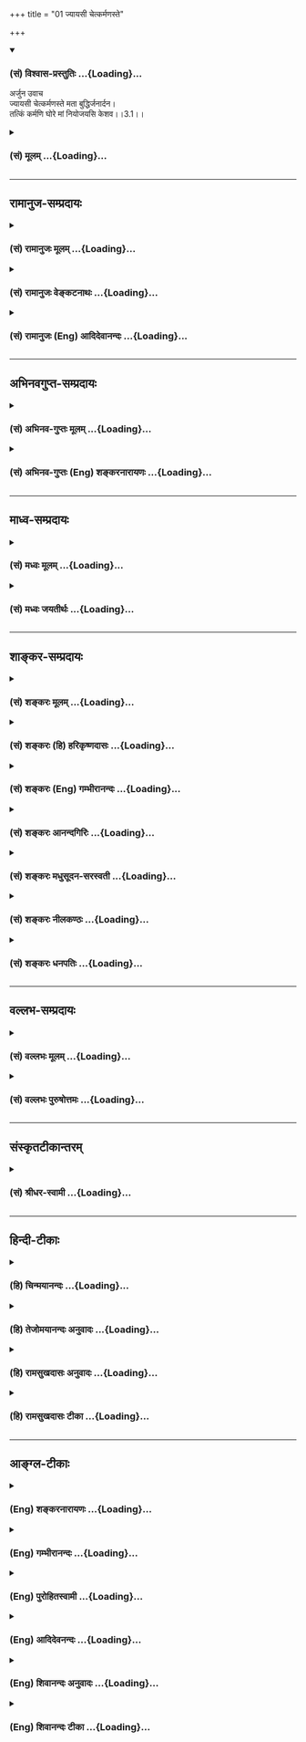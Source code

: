 +++
title = "01 ज्यायसी चेत्कर्मणस्ते"

+++
<div class="js_include" newlevelforh1="3" title="(सं) विश्वास-प्रस्तुतिः" unfilled url="/purANam_vaiShNavam/mahAbhAratam/06-bhIShma-parva/03-bhagavad-gItA-parva/saMskRtam/vishvAsa-prastutiH/03_karma-yogaH/01_jyAyasI_chetkarma.md">
<details open><summary><h3>(सं) विश्वास-प्रस्तुतिः ...{Loading}...</h3></summary>

अर्जुन उवाच  
ज्यायसी चेत्कर्मणस्ते मता बुद्धिर्जनार्दन।  
तत्किं कर्मणि घोरे मां नियोजयसि केशव।।3.1।।
</details>
</div>
<div class="js_include collapsed" newlevelforh1="3" title="(सं) मूलम्" unfilled url="/purANam_vaiShNavam/mahAbhAratam/06-bhIShma-parva/03-bhagavad-gItA-parva/saMskRtam/mUlam/03_karma-yogaH/01_jyAyasI_chetkarma.md">
<details><summary><h3>(सं) मूलम् ...{Loading}...</h3></summary>

अर्जुन उवाच  
ज्यायसी चेत्कर्मणस्ते मता बुद्धिर्जनार्दन।  
तत्किं कर्मणि घोरे मां नियोजयसि केशव।।3.1।।
</details>
</div>


_________________
## रामानुज-सम्प्रदायः
<div class="js_include collapsed" newlevelforh1="3" title="(सं) रामानुजः मूलम्" unfilled url="/purANam_vaiShNavam/mahAbhAratam/06-bhIShma-parva/03-bhagavad-gItA-parva/saMskRtam/rAmAnujaH/mUlam/03_karma-yogaH/01_jyAyasI_chetkarma.md">
<details><summary><h3>(सं) रामानुजः मूलम् ...{Loading}...</h3></summary>

।।3.1।। अर्जुन उवाच यदि **कर्मणः बुद्धिः** एव **ज्यायसी** इति **ते मता**
किमर्थं तर्हि **घोरे कर्मणि मां नियोजयसि** एतदुक्तं भवतिज्ञाननिष्ठा एव
आत्मावलोकनसाधनम् कर्मनिष्ठा तु तस्याः निष्पादिका आत्मावलोकनसाधनभूता च
ज्ञाननिष्ठा सकलेन्द्रियमनसां शब्दादिविषयव्यापारोपरतिनिष्पाद्या
इत्यभिहिता। इन्द्रियव्यापारोपरतिनिष्पाद्यम् आत्मावलोकनं चेद्
सिषाधयिषितम् सकलकर्मनिवृत्तिपूर्वकज्ञाननिष्ठायाम् एव अहं नियोजयितव्यः
किमर्थं घोरे कर्मणि सर्वेन्द्रियव्यापाररूपे आत्मावलोकनविरोधिनि कर्मणि
मां नियोजयसि इति।

</details>
</div>
<div class="js_include collapsed" newlevelforh1="3" title="(सं) रामानुजः वेङ्कटनाथः" unfilled url="/purANam_vaiShNavam/mahAbhAratam/06-bhIShma-parva/03-bhagavad-gItA-parva/saMskRtam/rAmAnujaH/venkaTanAthaH/03_karma-yogaH/01_jyAyasI_chetkarma.md">
<details><summary><h3>(सं) रामानुजः वेङ्कटनाथः ...{Loading}...</h3></summary>

  
  
।।3.1।। अथ सङ्गतिं विवक्षुः साक्षान्मोक्षोपायं वक्ष्यमाण च तत्स्वरूपं
तत्प्राप्यं च दर्शयन् द्वितीयाध्यायोक्ताथस्य साक्षान्मोक्षोपायत्वाभावेन
अपवर्गप्रधाने शास्त्रे सङ्गत्यभावशङ्कां परिहर्तुमितिकर्तव्यतात्वं
प्रथयति तदेवमिति। तत्शङ्कराद्युक्तप्रकारनिराकरणेन यथावत्
द्वितीयाध्यायनिर्वाहादित्यर्थः। एवमिति स्वोक्तौचित्यं निर्दिशति।
ब्रह्मविदाप्नोति परं तै.उ.2।1।1 परं ज्योतिरुपसम्पद्य छा.उ.8।3।4 परात्परं
पुरुषमुपैति मुं.उ.3।2।8 रस्ँह्येवायं लब्ध्वाऽऽनन्दी भवति तै.उ.2।7 परमं
साम्यमुपैति मुं.उ.आत्मदर्शनस्य परविद्याङ्गतायां प्रमाणं प्रपञ्चयति
प्रजापतीति। फलवत्सन्निधावफलं तदङ्गम्। तत्र सन्निधिस्तावदुच्यते दहरेति।
प्रत्यगात्मविषयत्वव्यक्त्यर्थं तत्प्रकरणोदितप्रत्यगात्मपरिशोधनप्रकारमाह
जागरितेति। प्रजापतिर्हि क्रमाज्जागरिताद्यवस्थात्रयविशिष्टं
प्रत्यगात्मानमुपदिदेश इन्द्रस्तु नाहमत्र भोग्यं पश्यामि छां.उ.8।9।10।2
इति तत्रतत्र विमुखः पुनः पुनः पप्रच्छ ततश्च शुश्रूषोर्योग्यतां विज्ञाय
प्रजापतिः अशरीरं वाव सन्तम् छां.उ.8।12।1 इति परिशुद्धं स्वरूपमुक्तवान्।
अत्राङ्गत्वसिद्ध्यर्थं दहरविद्यातः पृथक्फलाभावं तदेकफलत्वं चाह
एवमेवेति।  
  
एतदुक्तं भवति प्रजापतिवाक्यं हि दहरविद्याप्रकरणगतम् न च
प्रजापतिवाक्योदितप्रत्यगात्मदर्शनस्य निश्श्रेयसातिरिक्तं फलमुक्तम् न च
केवलप्रत्यगात्मदर्शनं निश्श्रेयससाधनं नान्यः पन्थाः श्वे.उ.3।86।15
इत्यादिविरोधात् तत्क्रतुन्यायाच्च न चात्र जीवप्राप्तिरेव फलमुच्यतेपरं
ज्योतिः इति विशेषणात् नारायणः परं ज्योतिः म.ना.उ.11।4 इत्यादिना च
परज्योतिश्शब्दस्य परमात्मविषयत्वप्रसिद्धेः दहरविद्यायां पूर्वत्रापि
तस्यैव परज्योतिश्शब्देनोक्तेः उपसम्पत्तुत्मसम्पत्तव्याद्भेदस्य च
स्वरससिद्धेः प्राप्तुरात्मनः
परब्रह्मसाम्यापन्नपुरुषलभ्यनिरतिशयस्वच्छन्दभोगनिर्दुःखताद्यभिधानाच्च।
अतः प्रधानफलस्यैवात्र तदङ्गेऽपिनिर्देशात्परविद्याङ्गं प्रत्यगात्मदर्शनम्
इति। अथन जायते म्रियते 2।20 इत्यादिभिः कतिपयपदावापोद्वापभेदितैः श्लोकैः
प्रत्यभिज्ञातार्थतया भगवद्गीताप्रबन्धसमानाकारां भक्तिशब्दकण्ठोक्तिमतीं
कठवल्लीमुपनिषदमुक्तस्यार्थस्य निर्विशङ्कं विशदीकरणायोदाहरति
अन्यत्रापीति। साङ्गसफलप्रधानविधिवाक्ये प्रधानांशमङ्गांशं च विभजते देवं
मत्वेति। अध्यात्मयोगाधिगमेन इत्यत्र साक्षात्परविषययोगपरत्वेमत्वा इत्यस्य
साध्यत्वायोगात् शास्त्रजन्यज्ञाने योगशब्दस्यावाचकत्वात्मत्वा इत्यत्र
शास्त्रेणेत्यध्याहृत्य तद्व्युत्क्रमान्वयानौचित्याज्जीवस्यापि
परवत्तत्रैव विवरिष्यमाणत्वाच्च जीवालम्बनयोगपरत्वं युक्तम्। अङ्गतया
विहितस्य ज्ञानस्य
ज्ञेयैकनिरूपणीयस्वरूपस्यापेक्षिकज्ञेयस्वरूपशोधनोपदेशमाह न जायत इति। एवं
प्रथमषट्कोपबृंहणीयांश उक्तः। यथा सङ्गृहीतंज्ञानकर्मात्मिके निष्ठे
योगलक्षे सुसंस्कृते। आत्मानुभूतिसिद्ध्यर्थे पूर्वषट्केन चोदिते गी.सं.2
इति। अथ द्वितीयतृतीयषट्कोपबृंहणीयांशमुदाहरति अणोरणीयानित्यादिना। इदमपि
सङ्गृहीतम् मध्यमे भगवत्तत्त्वयाथात्म्यावाप्तिसिद्धये।
ज्ञानकर्माभिनिर्वर्त्यो भक्तियोगः
प्रकीर्तितः।। प्रधानपुरुषव्यक्तसर्वेश्वरविवेचनम्। कर्मधीर्भक्तिरित्यादिः
पूर्वशेषोऽन्तिमोदितः गी.सं.34 इति। अणोरणीयान्
इत्यादेरर्थमाहपरस्वरूपमिति। महान्तं विभुं इत्याद्युक्तमाह
तदुपासनमिति। नायमात्मा इत्यस्याभिप्रेतमाह उपासनस्य चेति।
केवलमनननिदिध्यासनश्रवणनिषेधमुखेन भक्त्याख्यवरणीयताहेतुगुणविशेषविधिपरमिदं
वाक्यमिति शारीरकभाष्यादिषु विशदं व्याख्यातम्। मत्वा धीरो हर्षशोकौ जहाति
मत्वा धीरो न शोचति इत्युक्तस्यैव परविद्याफलस्योपसंहारेऽपि विशदोपदेशं
प्रत्यगात्मज्ञानस्यैतदेकफलत्वप्रदर्शनायाह विज्ञानेति।
एवमुपक्रमोपसंहारादिभिः परविद्यामयेऽस्मिन् प्रकरणे अध्यात्मयोगाधिगमेन
देवं मत्वा इति परमात्मज्ञानकारणतया निर्दिष्टं पृथक्फलरहितं च
प्रत्यगात्मज्ञानं परविद्याङ्गतया सिद्धमिति तदुपबृंहणतया
प्रतीयमानेऽस्मिन्नपि प्रकरणे तथात्वमध्यवसातव्यमित्युक्तं भवति।  
  
एवं सङ्क्षेपोक्तिपर्यवसाने प्रतिपत्तिसौकर्याय कुमतिमतभङ्गाय
चात्मज्ञानस्य वक्ष्यमाणपरविद्याङ्गतामुपपाद्य उक्तविस्तररूपस्य
प्रथमषट्कशेषस्योक्तांशेन सङ्गतिमाह अतःपरमिति। एकस्मिन्नेव षट्के
सङ्ग्रहविस्तररूपेण पेटिकाभेदप्रवृत्तिः। इदमेवेत्यवधारणेनाध्यायचतुष्टये
परमात्मप्रसङ्गतद्ध्यानादेःयुक्त आसीत मत्परः 2।68 इति
पूर्ववदेवात्मदर्शनशेषत्वमवगमयति। पुनरुक्तिपरिहारायप्रपञ्चयतीत्युक्तम्।
सप्रयोजनत्वाय प्रपञ्चनप्रकारमाह ससाधनमिति।  
  
अत्रार्जुनः प्रागेव समरव्यापारविरतिवासनायन्त्रितः
कर्मयोगज्ञानयोगाख्यप्रवृत्तिनिवृत्त्यात्मकसाधनोपदेशे
निवृत्त्युपदेशांशरसिकश्चोद्यमुखेन पृच्छति ज्यायसीति। प्रथमश्लोकस्यान्वयं
तावदाह यदीति। कर्मणो बुद्धिर्ज्यायसीति कुत्रोपदिष्टन्दूरेण ह्यवरं कर्म
बुद्धियोगात् 2।49 इत्यादि तु बुद्धिविशेषविशिष्टकर्मयोगपरमिति व्याख्यातम्
ज्यायस्त्वं च किंरूपमिहाभिमतम् बुद्धेर्ज्यायस्त्वे च कर्मणि यथाधिकारं
नियोगस्य को दोषः घोरशब्दश्च भयङ्करपर्यायः न च कर्मयोगो भयङ्करः
किंशब्दश्चात्र प्रश्नपरो वा प्रतिक्षेपपरो वा इत्यादिकमाशङ्क्याह
एतदुक्तमिति। तत्र बुद्धेर्ज्यायस्त्वप्रकारं पूर्वं तदुक्तिप्रकारं चाह
ज्ञाननिष्ठैवेति। स्थितप्रज्ञताप्रकरणे कर्मणो ज्ञाननिष्ठाहेतुत्वमुक्तम्
ज्ञाननिष्ठाया एव चात्मावलोकनहेतुत्वम् ततश्च अव्यवधानाद्बुद्धिर्ज्यायसीति
यथाधिकारं नियोगानर्हत्वाय ज्ञाननिष्ठानिष्पादनस्य
कर्मप्रत्यनीकरूपत्वमुक्तं प्रकटयति आत्मेति। यदा संहरते 2।58 इत्याद्युक्तं
स्मारयति सकलेन्द्रियेत्यादिना। किंशब्दस्य प्रतिक्षेपपरत्वंज्यायसी चेत्
इत्यत्र चेच्छब्दस्य निश्चितविषयत्वं चाभिप्रेत्यफलितमाह
इन्द्रियव्यापारेति। सकलकर्मेत्यसङ्गकर्मसङ्ग्रहणपरम्। किमर्थमिति। न तावत्
स्वप्रयोजनार्थं परिपूर्णत्वात् न च सांसारिकफलप्रदानार्थम् जनार्दनस्य
जनिनिरासकस्य तव तन्निवर्तनस्वाभाव्यात्
नापिभूभारभूतधार्तराष्ट्रादिवधनिमित्तीकृतमद्विप्रलम्भार्थम् प्रपन्नं मां
प्रति केशवस्य ब्रह्मरुद्रादिपितुस्ते तदनौचित्यात् नापि फलशैघ्र्यार्थं
पारम्पर्यस्य पूर्वमुपदिष्टत्वात् न च सौकर्यार्थम्
अकरणनिमित्तप्रत्यवायपरिहारार्थं वासकलेन्द्रियव्यापाररूपत्वेन
तदुपरतिनिष्पाद्यात्मावलोकनविरोधितया मुमुक्षोर्घोरत्वात् नच
लोकसङ्ग्रहार्थं लोकस्यापि यथावस्थिताकारोपदेशस्यैवोचितत्वात्। अतो भवतः
प्राणसमतया भवतैवोद्धोषितं मां भवदनभिमते कर्मणि न नियोजयितुमर्हसीति
भावः। घोरशब्दस्यात्र शास्त्रीयप्राणिपीडनपरत्वायोगात्
प्रकृतोपयुक्तमभिप्रेतमाह सर्वेन्द्रियव्यापाररूप इति। तथापि कथं
घोरत्वमित्यत्राह आत्मावलोकनविरोधिनीति।  
  

</details>
</div>
<div class="js_include collapsed" newlevelforh1="3" title="(सं) रामानुजः (Eng) आदिदेवानन्दः" unfilled url="/purANam_vaiShNavam/mahAbhAratam/06-bhIShma-parva/03-bhagavad-gItA-parva/saMskRtam/rAmAnujaH/english/AdidevAnandaH/03_karma-yogaH/01_jyAyasI_chetkarma.md">
<details><summary><h3>(सं) रामानुजः (Eng) आदिदेवानन्दः ...{Loading}...</h3></summary>

3.1 'Arjuna said If you consider that knowledge is superior to works,
why do you engage me in this terrible deed;' What is said here is this:
If the firm adherence to knowledge is the only means to the vision of
the self, then how can one accept the idea that devotion to works
(Karma) leads to it; It was said before that this firm devotion to
knowledge, which forms the means for the vision of the self, could arise
by the cessation of the activities of all the senses and the mind in
relation to their respective objects such as sound. If the vision of the
self is to be attained, which arises by the cessation of the activities
of the senses, I should be guided to engage myself solely to acire firm
devotion to knowledge, which is preceded by the abandoning of all works.
For what purpose, then, do you engage me in this terrible deed, which
consists in the activities of all the senses, and is thus an obstacle
for the vision of the self;

</details>
</div>


_________________
## अभिनवगुप्त-सम्प्रदायः
<div class="js_include collapsed" newlevelforh1="3" title="(सं) अभिनव-गुप्तः मूलम्" unfilled url="/purANam_vaiShNavam/mahAbhAratam/06-bhIShma-parva/03-bhagavad-gItA-parva/saMskRtam/abhinava-guptaH/mUlam/03_karma-yogaH/01_jyAyasI_chetkarma.md">
<details><summary><h3>(सं) अभिनव-गुप्तः मूलम् ...{Loading}...</h3></summary>

  
  
।।3.1 3.2।। ज्यायसीति। व्यामिश्रेणेति। कर्म उक्तं ज्ञानं च। तत्र न द्वयोः
प्राधान्यं युक्तम् अपि तु ज्ञानस्य। तद्बलेन क्षपणीयत्वं यदि कर्मणां
बुद्धियुक्तो जहातीमे +++(II 52)+++ इत्यादिनयेन मूलत एव तर्हि +++(K तत्)+++ कर्मणां
+++(S K कर्मणा)+++ किं प्रयोजनमिति प्रश्नाभिप्रायः।

</details>
</div>
<div class="js_include collapsed" newlevelforh1="3" title="(सं) अभिनव-गुप्तः (Eng) शङ्करनारायणः" unfilled url="/purANam_vaiShNavam/mahAbhAratam/06-bhIShma-parva/03-bhagavad-gItA-parva/saMskRtam/abhinava-guptaH/english/shankaranArAyaNaH/03_karma-yogaH/01_jyAyasI_chetkarma.md">
<details><summary><h3>(सं) अभिनव-गुप्तः (Eng) शङ्करनारायणः ...{Loading}...</h3></summary>

3.1 See Comment under 3.2

</details>
</div>


_________________
## माध्व-सम्प्रदायः
<div class="js_include collapsed" newlevelforh1="3" title="(सं) मध्वः मूलम्" unfilled url="/purANam_vaiShNavam/mahAbhAratam/06-bhIShma-parva/03-bhagavad-gItA-parva/saMskRtam/madhvaH/mUlam/03_karma-yogaH/01_jyAyasI_chetkarma.md">
<details><summary><h3>(सं) मध्वः मूलम् ...{Loading}...</h3></summary>

।।3.1।। आत्मस्वरूपं ज्ञानसाधनं चोक्तं पूर्वत्र। ज्ञानसाधनत्वेनाकर्म
विनिन्द्य कर्म विधीयत उत्तराध्याये। कर्मणो ज्ञानमत्युत्तममित्यभिहितं
भगवतादूरेण ह्यवरं कर्म 2।49 इत्यादौ। एवं चेत्किमिति कर्मणि घोरे
युद्धाख्ये नियोजयसि निवृत्तधर्मान्विना इत्याह ज्यायसीति। कर्मणः
सकाशाद्बुद्धिर्ज्यायसी चेत्ते तव मता तत्तर्हि।

</details>
</div>
<div class="js_include collapsed" newlevelforh1="3" title="(सं) मध्वः जयतीर्थः" unfilled url="/purANam_vaiShNavam/mahAbhAratam/06-bhIShma-parva/03-bhagavad-gItA-parva/saMskRtam/madhvaH/jayatIrthaH/03_karma-yogaH/01_jyAyasI_chetkarma.md">
<details><summary><h3>(सं) मध्वः जयतीर्थः ...{Loading}...</h3></summary>

।।3.1।। श्रीव्यङ्कटेशाय नमः। पूर्वोत्तराध्यायेभ्योऽस्य भेदं
स्वस्मिन्नेकतां च दर्शयन्नेतदध्यायप्रतिपाद्यमर्थं
पूर्वाध्यायार्थसङ्गतत्वेन विवक्षुस्तत्प्रतिपाद्यं तावदाह **आत्मे**ति।
जीवेश्वरस्वरूपं साङ्ख्याख्यमित्यर्थः। ज्ञानसाधनमात्मज्ञानसाधनं
योगाख्यम्। पूर्वत्र पूर्वस्मिन्नध्याये। न चैवं
द्वितीयस्याध्यायस्यैक्यानुपपत्तिः साधनस्यैव प्राचुर्यात् प्रचुरेण च
व्यपदेशात्। तथा च सप्तमादौ वक्ष्यतिसाधनं प्राधान्येनोक्तमतीतैरध्यायैः
इति। आत्मस्वरूपं इत्यादि तु प्रकरणभेदप्रदर्शनायोक्तमिति। एतत्सङ्गतत्वेन
तृतीयाध्यायार्थमाह **ज्ञाने**ति। योगो द्विविधः कर्मसमाधिभेदात्। तत्र
तावज्ज्ञानसाधनत्वेन कर्म विधीयते कर्तव्यमेवेति ज्ञाप्यते कैश्चन
वाक्यैरकर्म कर्माकरणं विनिन्द्यास्मिन्नध्याये अकर्मनिन्दाऽपि
कर्मविध्यर्थेत्येकार्थता। तथापि प्रकरणभेदार्थमेवमुक्तम्। ज्ञानसाधनत्वेन
इति वदता मोक्षसाधनता निरस्ता। तेन
प्रश्नप्रतिवचनापव्याख्यानमप्यपहस्तितम्। आनन्दवृद्ध्यर्थता त्वनुज्ञायत
एव। बीजं प्रदर्शयन्प्रश्नवाक्यतात्पर्यमाह **कर्मण** इति। आदिपदेनकृपणाः
फलहेतवः 2।49 इत्यादेर्ग्रहणम्। घोरे रागद्वेषाद्युपेते। अत्रोभयत्र
कर्मशब्देन काम्यं कर्माभिप्रेतम्। निवृत्तधर्मान्निष्कामधर्मान्
यत्याश्रमविहिताञ्च्छमदमादीन्। अत्र कर्मणि किमिति नियोजयसीत्येकः प्रश्नः
घोर इति द्वितीय इत्यवधेयम्। इदमुक्तं भवति आश्रयमत्रयविहितानि यज्ञादीनि
युद्धादीनि च कर्माणि काम्यान्येव सर्व एते पुण्यलोका भवन्ति छा.उ.2।23।2
इत्यादिफलश्रवणात्। तथाऽत्रापिहतो वा प्राप्स्यसि स्वर्गम् 2।37 इत्यादि।
चतुर्थाश्रमविहितानि शमादीन्यकाम्यानि फलाश्रवणात् शान्तो दान्तः
इत्युपक्रम्य आत्मानं पश्यति बृ.उ.4।4।23 इति ज्ञानार्थत्वश्रवणाच्च।
ज्ञानं च काम्यात्कर्मणोऽत्युत्तममित्यभिहितम्। ततश्च काम्ये कर्मणि
युद्धेयुद्ध्यस्व भारत 2।18 इति नियोजनमयुक्तं किन्तु चतुर्थाश्रमं
स्वीकृत्य तद्धर्मनिष्ठो भवेति नियोक्तव्यम्। ननु युद्धमपिकर्मबन्धं
प्रहास्यसि 2।39 इत्युक्तत्वाज्ज्ञानार्थं भवतीति मतम् तदा व्यामिश्रेण
वाक्येन बुद्धिमोहनमेव आपद्यते। अथैवं मतम् युद्धादीनि कर्माणि
काम्यान्यकाम्यानि च। तत्र यः सकामस्तं प्रतिहतो वा 2।37 इत्याद्युक्तम्।
यः पुनर्ज्ञानार्थी तमुद्दिश्यकर्मण्येवाधिकारः 2।47 इत्युक्तम् तत्र का
व्यामिश्रता इति। तथापि शुद्धेषु निवृत्तिलक्षणेषु यत्याश्रमधर्मेषु सत्सु
वैकल्पिकेषु नियोजनमयुक्तमेव। तत्र मनोविक्षेपाभावात् अत्र तद्भावादिति।
किञ्च कामक्रोधादीनां नरकफलत्वमुक्तम्। युद्धे च कामादयोऽवर्जनीयाः। ततोऽपि
तत्र नियोजनमयुक्तम्। नन्वस्योत्तरंसुखदुःखे समे कृत्वा 2।38 इत्युक्तम्
सत्यं तथापि रागादिप्रसक्तिहीनेषु शक्यानुष्ठानेषु यतिधर्मेषु
सत्स्वशक्यानुष्ठाने युद्धे नियोजनमयुक्तमेवेति प्रथमश्लोके पदानां
व्यवहितत्वादन्वयं दर्शयन् किञ्चिद्व्याचष्टे **कर्मण** इति।
षष्ठीभ्रान्तिनिरासाय सकाशादित्युक्तम्। बुद्धिरात्मज्ञानम्। ज्यायसी
प्रशस्ततरा।

</details>
</div>


_________________
## शाङ्कर-सम्प्रदायः
<div class="js_include collapsed" newlevelforh1="3" title="(सं) शङ्करः मूलम्" unfilled url="/purANam_vaiShNavam/mahAbhAratam/06-bhIShma-parva/03-bhagavad-gItA-parva/saMskRtam/shankaraH/mUlam/03_karma-yogaH/01_jyAyasI_chetkarma.md">
<details><summary><h3>(सं) शङ्करः मूलम् ...{Loading}...</h3></summary>

।।3.1।। **ज्यायसी** श्रेयसी **चेत्** यदि **कर्मणः** सकाशात् **ते** तव
**मता** अभिप्रेता **बुद्धिः** ज्ञानं हे **जनार्दन**। यदि बुद्धिकर्मणी
समुच्चिते इष्टे तदा एकं श्रेयःसाधनमिति कर्मणो ज्यायसी बुद्धिः इति कर्मणः
अतिरिक्तकरणं बुद्धेरनुपपन्नम् अर्जुनेन कृतं स्यात् न हि तदेव तस्मात्
फलतोऽतिरिक्तं स्यात्। तथा च कर्मणः श्रेयस्करी भगवतोक्ता बुद्धिः
अश्रेयस्करं च कर्म कुर्विति मां प्रतिपादयति तत् किं नु कारणमिति भगवत
उपालम्भमिव कुर्वन् **तत् किं** कस्मात् **कर्मणि घोरे** क्रूरे
हिंसालक्षणे **मां नियोजयसि** **केशव** इति च यदाह तच्च नोपपद्यते। अथ
स्मार्तेनैव कर्मणा समुच्चयः सर्वेषां भगवता उक्तः अर्जुनेन च
अवधारितश्चेत् तत्किं कर्मणि घोरे मां नियोजयसि (गीता 3.1) इत्यादि कथं
युक्तं वचनम्।। किञ्च

</details>
</div>
<div class="js_include collapsed" newlevelforh1="3" title="(सं) शङ्करः (हि) हरिकृष्णदासः" unfilled url="/purANam_vaiShNavam/mahAbhAratam/06-bhIShma-parva/03-bhagavad-gItA-parva/saMskRtam/shankaraH/hindI/harikRShNadAsaH/03_karma-yogaH/01_jyAyasI_chetkarma.md">
<details><summary><h3>(सं) शङ्करः (हि) हरिकृष्णदासः ...{Loading}...</h3></summary>

।।3.1।। अर्जुन बोला हे जनार्दन यदि कर्मोंकी अपेक्षा ज्ञानको आप श्रेष्ठ
मानते हैं ( तो हे केशव मुझे इस हिंसारूप क्रूर कर्ममें क्यों लगाते हैं )
यदि ज्ञान और कर्म दोनोंका समुच्चय भगवान्को सम्मत होता तो फिर कल्याणका वह
एक साधन कहिये कर्मोंसे ज्ञान श्रेष्ठ है इत्यादि वाक्योंद्वारा अर्जुनका
ज्ञानसे कर्मोंको पृथक् करना अनुचित होता। क्योंकि ( समुच्चयपक्षमें )
कर्मकी अपेक्षा उस ( ज्ञान ) का फलके नाते श्रेष्ठ होना सम्भव नहीं। तथा
भगवान्ने कर्मोंकी अपेक्षा ज्ञानको कल्याणकारक बतलाया और मुझसे ऐसा कहते
हैं कि तू अकल्याणकारक कर्म ही कर इसमें क्या कारण है यह सोचकर अर्जुनने
भगवान्को उलहनासा देते हुए जो ऐसा कहा कि तो फिर हे केशव मुझे इस हिंसारूप
घोर क्रूर कर्ममें क्यों लगाते हैं वह भी उचित नहीं होता। यदि भगवान्ने
स्मार्तकर्मके साथ ही ज्ञानका समुच्चय सबके लिये कहा होता एवं अर्जुनने भी
ऐसा ही समझा होता तो उसका यह कहना कि फिर हे केशव मुझे घोर कर्ममें क्यों
लगाते हैं कैसे युक्तियुक्त हो सकता।

</details>
</div>
<div class="js_include collapsed" newlevelforh1="3" title="(सं) शङ्करः (Eng) गम्भीरानन्दः" unfilled url="/purANam_vaiShNavam/mahAbhAratam/06-bhIShma-parva/03-bhagavad-gItA-parva/saMskRtam/shankaraH/english/gambhIrAnandaH/03_karma-yogaH/01_jyAyasI_chetkarma.md">
<details><summary><h3>(सं) शङ्करः (Eng) गम्भीरानन्दः ...{Loading}...</h3></summary>

3.1 O Janardana, cet, if it be; te, Your; mata, opinion, intention; that
buddhih, Wisdom; jyayasi, is superior; karmanah, to action-. If the
combination of Wisdom and action be intended (by the Lord), then the
means to Liberation is only one. \[The path combining Wisdom and
action.\] In that case, Arjuna would have done something illogical in
separating Wisdom from action by saying that Wisdom is superior to
action. For, that (Wisdom or action, which is a constituent of the
combination) cannot be greater than that (Combination, even) from the
point of view of the result. \[Since what is intended is a combination,
therefore, the separation of Knowledge from action, from the point of
view of the result, is not justifiable. When Knowledge and action are
considered to form together a single means to Liberation, in that case
each of them cannot be considered separately as producing its own
distinct result. Arjuna's estion can be justified only if this
separation were possible.\] Similarly, what Arjuna said by way of
censuring the Lord, as it were, in, 'It has been stated by the Lord that
Wisdom is superior to action, and He exhorts me saying, "Undertake
action," which is a source of evil! What may be the reason for this;',
and also in, 'Tatkim, why then, O Kesava; niyojayasi, do You urge; mam,
me; to ghore, horrible, cruel; karmani, action; involving injury;'-that
(censure) also does not become reasonable. On the other hand, \[If the
opponent's view be that Knowledge is to be combined with rites and
duties sanctioned by the Vedas and the Smrtis in the case of the
householders only, whereas for others those sanctioned by the Smrtis
alone are to be combined with Knowledge৷৷., then৷৷.\] if it be supposed
that the combination (of Knowledge) with action sanctioned only by the
Smrtis has been enjoined for all by the Lord, and Arjuna also
comprehended (accordingly), then, how can the statement, 'Why then do
you urge me to horrible action', be rational; Besides,

</details>
</div>
<div class="js_include collapsed" newlevelforh1="3" title="(सं) शङ्करः आनन्दगिरिः" unfilled url="/purANam_vaiShNavam/mahAbhAratam/06-bhIShma-parva/03-bhagavad-gItA-parva/saMskRtam/shankaraH/AnandagiriH/03_karma-yogaH/01_jyAyasI_chetkarma.md">
<details><summary><h3>(सं) शङ्करः आनन्दगिरिः ...{Loading}...</h3></summary>

।।3.1।। पूर्वोत्तराध्याययोः संबन्धं वक्तुं पूर्वस्मिन्नध्याये वृत्तमर्थं
संक्षिप्यानुवदति **शास्त्रस्येति।** गीताशास्त्रप्रारम्भापेक्षितं
हेतुफलभूतं बुद्धिद्वयं भगवतोपदिष्टमित्यर्थः। प्रष्टुरर्जुनस्याभिप्रायं
निर्देष्टुं प्रवृत्तमर्थान्तरमनुवदति **तत्रेति।** अध्यायो
बुद्धिद्वयनिर्धारणं वा सप्तम्यर्थः पारमार्थिके तत्त्वे यज्ज्ञानं
तन्निष्ठानामशेषकामत्यागिनां कामयुक्तानां कर्मिणामपि
प्रतिपत्तिकर्मवत्त्यागं कर्तव्यत्वेन भगवानुक्तवानित्यर्थः। तथापि
मोक्षसाधने विकल्पसमुच्चययोरन्यतरस्य विवक्षितत्वबुद्ध्या
समनन्तरप्रश्नप्रवृत्तिरित्याशङ्क्याह **उक्तेति।** अर्जुनस्य मनसि
व्याकुलत्वं प्रश्नबीजं दर्शयितुमुक्तमर्थान्तरमनुभाषते **अर्जुनाय चेति।**
साङ्ख्यबुद्धिमाश्रित्य कर्मत्यागमुक्त्वा पुनस्तस्यैव कर्तव्यत्वं कथं मिथो
विरुद्धं ब्रवीतीत्याशङ्क्याह **योगेति।** यथा साङ्ख्यबुद्धिमाश्रितानां
संन्यासद्वारा तन्निष्ठानां कृतार्थतोक्ता तथा योगबुद्धिमाश्रित्य कर्म
कुर्वतोऽपि कृतार्थत्वमुक्तमित्याशङ्क्याह **न तत एवेति।** दूरेण ह्यवरं
कर्म बुद्धियोगादिति दर्शनादिति शेषः। बुद्धिव्याकुलत्वं प्रश्नबीजं
प्रतिलभ्य प्रश्नं करोतीत्याह **तदेतदिति।** साक्षादेव श्रेयःसाधनं
ज्ञानमन्येभ्यो दर्शितं तदित्युच्यते तद्विपरीतं कर्म
स्वस्यानुष्ठेयत्वेनोक्तमेतदिति निर्दिश्यते भगवदुक्तेऽर्थे संदिह्यमानस्य
निर्णयाकाङ्क्षया प्रश्नप्रवृत्तेरस्ति
पूर्वोत्तराध्याययोरुत्थाप्योत्थापकलक्षणा संगतिरित्यर्थः। अर्जुनस्य
प्रश्ननिमित्तं पर्याकुलत्वं प्रपञ्चयति **कथमित्यादिना।** यद्धि साक्षादेव
श्रेयःसाधनं साङ्ख्यशब्दितपरमार्थतत्त्वविषयबुद्धौ निष्ठारूपं तदन्यस्मै
श्रेयोर्थिने भक्ताय श्रावयित्वा मां पुनरभक्तमश्रेयोर्थिनमिव कर्मणि
पूर्वोक्तविपरीते कथं भगवान्नियोक्तुमर्हतीत्यर्जुनस्य पर्याकुलीभावो युक्त
इति संबन्धः ज्ञाननिष्ठातो वैपरीत्यं स्फोरयितुं कर्म विशिनष्टि
**दृष्टेति।** युद्धे हि क्षत्रकर्मणि दृष्टोऽनेकोऽनर्थो
गुरुभ्रातृहिंसादिस्तेन संबद्धे बुद्धिशुद्धिद्वारापि वर्तमाने जन्मन्येव
फलमित्यनियते मम भक्तस्य श्रेयोर्थिनो नियोगो भगवता युक्तो न भवतीति शेषः।
यथोक्तं निमित्तं प्रश्नस्य युक्तं तदनुगुणत्वात्तस्येति द्योतकमाह
**तदनुरूपश्चेति।** ज्ञाननिष्ठानां कृतार्थता कर्मनिष्ठानां तु न
तथेत्युक्तविभागभागि शास्त्रमित्यत्र लोकेऽस्मिन्नित्यादिवाक्यस्यापि
द्योतकत्वं दर्शयति **प्रश्नेति।** साक्षादेव श्रेयःसाधनमन्येभ्यो
भगवतोक्तं नतु मह्यमिति मत्वा व्याकुलीभूतः सन् पृच्छतीति स्वाभिप्रायेण
संबन्धमुक्त्वा वृत्तिकाराभिप्रायं दूषयति **केचित्त्विति।** ज्ञानकर्मणोः
समुच्चयमवधारयितुं प्रश्नाङ्गीकारे समुच्चयावधारणेनैव प्रतिवचनमुचितं नच
तथा भगवता प्रतिवचनमुक्तं तथाच प्रश्नस्य
समुच्चयविषयत्वोपगमात्प्रत्युक्तेश्चासमुच्चयविषयत्वात्तयोर्मिथो विरोधो
वृत्तिकारमते स्यादित्यर्थः। किंच केवलं प्रश्नप्रतिवचनयोरेव परमते
परस्परविरोधो न भवत्यपितुं परेषां स्वग्रन्थेऽपि पूर्वापरविरोधोऽस्तीत्याह
**यथाचेति।** आत्मना वृत्तिकारैरिति यावत् संबन्धग्रन्थो
गीताशास्त्रारम्भोपोद्धातः। इहेति। तृतीयाध्यायारम्भं परामृशति। तदेव
विवृण्वन्नाकाङ्क्षामाह **कथमिति।** पूर्वापरविरोधं स्फोरयितुं
संबन्धग्रन्थोक्तमनुवदति **तत्रेति।** परकीया वृत्तिः सप्तम्या
समुल्लिख्यते संबन्धग्रन्थे तावदयमर्थ उक्त इति संबन्धः। तमेवार्थं विशदयति
**सर्वेषामिति।** सर्वकर्मसंन्यासपूर्वकज्ञानादेव
केवलात्कैवल्यमित्यस्मिन्नर्थे शास्त्रस्य पर्यवसानान्न समुच्चयो
विवक्षितस्तत्रेत्याशङ्क्याह **पुनरिति।** उक्तगीतार्थो वृत्तिकारैरेव
कर्मत्यागायोगेन विशेषितत्वान्नाविवक्षितोऽलं  
  
भवितुमुत्सहते तथाच श्रौतानि कर्माणि त्यक्त्वा ज्ञानादेव
केवलान्मुक्तिर्भवतीत्येतन्मतं नियमेनैव
यावज्जीवश्रुतिभिर्विप्रतिषिद्धत्वान्नाभ्युपगन्तुमुचितमित्यर्थः। तथापि
कथं मिथो विरोधधीरित्याशङ्क्याह **इह त्विति।** प्रथमतो हि संबन्धग्रन्थे
समुच्चयो गीतार्थप्रतिपाद्यत्वेन वृत्तिकृता प्रतिज्ञातः।
श्रौतकर्मपरित्यागश्च श्रुतिविरोधादेव न संभवतीत्युक्तं तृतीयाध्यायारम्भे
पुनः संन्यासिनां ज्ञाननिष्ठा कर्मिणां कर्मनिष्ठेत्याश्रमविभागमभिदधता
पूर्वप्रतिषिद्धकर्मत्यागाभ्युपगमान्मिथो विरोधो दर्शितः स्यादित्यर्थः।
ननु यथा भगवता प्रतिपादितं तथैव वृत्तिकृता व्याख्यातमिति न
तस्यापराधोऽस्तीत्याशङ्क्याह **तत्कथमिति।** नहीह
भगवान्विरुद्धमर्थमभिधत्ते सर्वज्ञस्य परमाप्तस्य
विरुद्धार्थवादित्वायोगात् किंतु तदभिप्रायापरिज्ञानादेव
व्याख्यातुर्विरुद्धार्थवादितेत्यर्थः। भगवतो विरुद्धार्थवादित्वाभावेऽपि
श्रोतुर्विरुद्धार्थप्रतिपत्तिं प्रतीत्य व्याचक्षाणो वृत्तिकारो
नापराध्यतीत्याशङ्क्याह **श्रोता वेति।** अर्जुनो हि श्रोता। सोऽपि
बुद्धिपूर्वकारीभगवदुक्तमेवावधारयन्न विरुद्धमर्थमवधारयितुमर्हति तथा च
परस्यैव विरुद्धार्थवादितेत्यर्थः। विरोधं परिहरन्नाशङ्कते **तत्रेति।**
संबन्धग्रन्थे हि वृत्तिकारस्यैतदभिप्रेतं गृहस्थानामेव सतां
परिपक्वज्ञानमन्तरेण यावज्जीवश्रुतिचोदिताग्निहोत्रादित्यागेन
केवलादेवापातिकादात्मज्ञानान्मोक्षमवेक्ष्यमाणानां यावज्जीवादिशास्त्रैरसौ
निषिध्यते न तु स्वरूपेणैव कर्मत्यागो ज्ञानान्मोक्षो वा निषेद्धुमिष्यते।
तृतीये पुनरध्याये कर्मत्यागिनां गृहस्थेभ्यो व्यतिरिक्तानामेव
केवलादात्मज्ञानान्मोक्षो विवक्ष्यतेऽतो
भिन्नविषयत्वान्निषेधाभ्यनुज्ञानयोर्न विरोधाशङ्केत्यर्थः। विधान्तरेण
विरोधं दर्शयन्नुत्तरमाह **एतदपीति।** विरोधमेवाकाङ्क्षाद्वारा साधयति
**कथमित्यादिना।** श्रौतं कर्म गृहस्थानामवश्यमनुष्ठेयमित्यनेनाभिप्रायेण
तेषां केवलादात्मज्ञानान्मोक्षो निषिध्यते नतु गृहस्थानां ज्ञानमात्रायत्तं
मोक्षं प्रतिषिध्यान्येषां केवलज्ञानाधीनो मोक्षो विवक्ष्यत
आश्रमान्तराणामपि स्मार्तेन कर्मणा समुच्चयाभ्युपगमादिति चोदयति **अथेति।**
एतत्परामृष्टं वचनमेवाभिनयति **केवलादिति।** ननु गृहस्थानां
श्रौतकर्मराहित्येऽपि सति स्मार्ते कर्मणि कुतो ज्ञानस्य केवलत्वं लभ्यते
येन निषेधोक्तिरर्थवती तत्राह **तत्रेति।** प्रकृतवचनमेव सप्तम्यर्थः
प्रधानं हि श्रौतं कर्म तद्राहित्ये सति स्मार्तस्य कर्मणः
सतोऽप्यसद्भावमभिप्रेत्य ज्ञानस्य केवलत्वमुक्तमिति युक्ता
निषेधोक्तिरित्यर्थः। गृहस्थानामेव श्रौतकर्मसमुच्चयो नान्येषाम् अन्येषां
तु स्मार्तेनेति पक्षपाते हेत्वभावं मन्वानः सन् परिहरति **एतदपीति।** तमेव
हेत्वभावं प्रश्नद्वारा विवृणोति **कथमित्यादिना।** गृहस्थानां
श्रौतस्मार्तकर्मसमुच्चितं ज्ञानं
मुक्तिहेतुरित्यभ्युपगमात्केवलस्मार्तकर्मसमुच्चितात्ततो न मुक्तिरिति
निषेधो युज्यते ऊर्ध्वरेतसां तु
स्मार्तकर्ममात्रसमुच्चिताज्ज्ञानान्मुक्तिरिति विभागे नास्ति
हेतुरित्यर्थः। पक्षपाते कारणं नास्तीत्युक्त्वा पक्षपातपरित्यागे
कारणमस्तीत्याह **किञ्चेति।** गृहस्थानामपि ब्रह्मज्ञानं स्मार्तैरेव
कर्मभिः समुच्चितं मोक्षसाधनं ब्रह्मज्ञानत्वादूर्ध्वरेतःसु
व्यवस्थितब्रह्मज्ञानवदिति पक्षपातत्यागे हेतुं स्फुटयति **यदीत्यादिना।**
यदि गृहस्थानां ब्रह्मज्ञानं स्मार्तैरेव कर्मभिः समुच्चितं मोक्षहेतुरिति
विवक्षितं तदा तान्प्रति यावज्जीवश्रुतिर्विरुध्येत यदि स्मार्तैरपि
कर्मभिः समुच्चितं तदीयं ज्ञानं मोक्षसाधनं विवक्ष्यते तदा सिद्धसाध्यतेति
प्रागुक्तमभिप्रेत्य चोदयति **अथेति।** आश्रमान्तराणां तर्हि केवलादेव
ज्ञानान्मुक्तिरिति प्रागुक्तविरोधतादवस्थ्यमित्याशङ्क्याह
**ऊर्ध्वरेतसां** **त्विति।** यथोक्ते विभागे गार्हस्थ्यं क्लेशात्मकं कर्म
बाहुल्यादनुपादेयमापद्येतेति दूषयति **तत्रेति।** साधनभूयस्त्वे
फलभूयस्त्वमिति न्यायमाश्रित्य शङ्कते **अथेति।** क्लेशबाहुल्योपेतं श्रौतं
स्मार्तं च बहु कर्म तस्यानुष्ठानाद्गृहस्थस्य मोक्षः स्यादेवेत्यर्थः।
एवकारनिरस्यं दर्शयति **नाश्रमान्तराणामिति।** तेषां नास्ति मुक्तिरित्यत्र
यावज्जीवादिश्रुतिविहितावश्यानुष्ठेयकर्मराहित्यं हेतुं सूचयति
**श्रौतेति।** शास्त्रविरोधिन्यायस्य निरवकाशत्वमभिप्रेत्य दूषयति
**तदपीति।** ऐकाश्रम्यस्मृत्या गार्हस्थ्यस्यैव
प्राधान्यादनधिकृतान्धादिविषयं कर्मसंन्यासविधानमित्याशङ्क्याह
**ज्ञानाङ्गत्वेनेति।** न खल्वनधिकृतानामन्धादीनां संन्यासः
श्रवणाद्यावृत्तिद्वारा ज्ञानाङ्गं भवितुमलं तेषां
श्रवणाद्यभ्याससामर्थ्यात्। अतः श्रुत्यादीनां विरोधे नास्ति गार्हस्थ्यस्य
प्राधान्यमित्यर्थः। तस्य प्राधान्याभावे हेत्वन्तरमाह
**आश्रमेति।**ब्रह्मचर्यं समाप्य गृही भवेद् गृहाद्वनी भूत्वा
प्रव्रजेद्यदि वेतरथा ब्रह्मचर्यादेव प्रव्रजेद्गृहाद्वा वनाद्वा इति
श्रुतौ तस्याश्रमविकल्पमेके ब्रुवत इतियमिच्छेत्तमावसेत् इत्यादिस्मृतौ
चाश्रमाणां समुच्चयेन विकल्पेन चाश्रमान्तरमिच्छन्तं प्रति विधानान्न
गार्हस्थ्यस्य प्रधानत्वमित्यर्थः। यदि सर्वेषामाश्रमाणां
श्रुतिस्मृतिमूलत्वं तर्हि तत्तदाश्रमविहितकर्मणां ज्ञानेन समुच्चयः
सिध्यतीति शङ्कते **सिद्धस्तर्हीति।** यद्यपि ज्ञानोत्पत्तावाश्रमकर्मणां
साधनत्वं तथापि ज्ञानमुत्पन्नं नैव फले सहकारित्वेन तान्यपेक्षतेऽन्यथा
संन्यासविध्यनुपपत्तेरिति दूषयति **न मुमुक्षोरिति।**
संन्यासविधानमेवानुक्रामति व्युत्थायेत्यादिना। एषणाभ्यो वैमुख्येनोत्थानं
तत्परित्यागः। आश्रमसंपत्त्यनन्तरं तत्र विहितधर्मकलापानुष्ठानमपि
कर्तव्यमित्याह **अथेति।** प्रागुक्तानां सत्यादीनामल्पफलत्वान्न्यासस्य च
ज्ञानद्वारा मोक्षफलत्वादित्याह **तस्मादिति।** अतिरिक्तमतिशयवन्तं
महाफलमिति यावत्। प्रकृतकर्मभ्यः सकाशान्न्यास
एवातिशयवानासीदित्युक्तेऽर्थे वाक्यान्तरं पठति **न्यास एवेति।**
लोकत्रयहेतुं साधनत्रयं परित्यज्य संसाराद्विरक्ताः
संन्यासपूर्वकादात्मज्ञानादेव प्राप्तवन्तो मोक्षमित्याह **न कर्मणेति।**
सति वैराग्ये नास्ति कर्मापेक्षा सत्यां सामग्र्यां
कार्यापेक्षानुपपत्तेरित्याह **ब्रह्मचर्यादेवेति।** इत्याद्याः
सर्वकर्मसंन्यासविधायिन्यः श्रुतयो भवन्तीति शेषः। आत्मानमेव लोकमिच्छन्तः
प्रव्रजन्तीत्यादिवाक्यसंग्रहार्थमादिपदम्। तत्रैव स्मृतिमुदाहरति
**त्यजेति।** धर्माधर्मयोः सत्यानृतयोश्च संसारारम्भकत्वान्मुमुक्षुणा
तत्त्यागे प्रयतितव्यमित्यर्थः। त्यक्तस्वाभिमानस्यापि तत्त्वतः
स्वरूपसंबन्धाभावात्त्याज्यत्वमविशिष्टमित्याह **येनेति।**
अनुभवानुसारेणप्रमातृताप्रमुखस्य संसारस्य दुःखफलत्वमालक्ष्य
मोक्षहेतुसम्यग्ज्ञानसिद्धये ब्रह्मचर्यादेव
पारिव्राज्यमनुष्ठेयमित्युत्पत्तिविधिमुपन्यस्यति **संसारमिति।**
तत्त्वज्ञानमुद्दिश्य ब्रह्मचर्यादेव कर्मसंन्याससामग्रीमभिदधानो
विनियोगविधिं सूचयति **परमिति।** ज्ञानकर्मणोरसमुच्चयार्थे फलविभागं कथयति
**कर्मणेति।** उक्तं फलविभागमनूद्य ज्ञाननिष्ठानां कर्मसंन्यासस्य
कर्तव्यत्वमाह **तस्मादिति।** वाक्यशेषेऽपि सर्वकर्मसंन्यासो
विवक्षितोऽस्तीत्याह **इहापीति।** ज्ञानार्थिनो मुमुक्षोः
संन्यासविध्यनुपपत्तिबाधितं समुच्चयविधिवचनमित्युक्तमिदानीं
मोक्षस्वभावालोचनयापि समुच्चयवचनमनुचितमित्याह **मोक्षस्य
चेति।**अकुर्वन्विहितं कर्म निन्दितं च समाचरन्। प्रसंजंश्चेन्द्रियार्थेषु
नरः पतनमृच्छति इति स्मृतेः। मुमुक्षुणापि प्रत्यवायनिवृत्तये कर्तव्यं
नित्यकर्मेति शङ्कते **नित्यानीति।** यो यस्मिन्कर्मण्यधिकृतस्तस्य
तदकरणात्प्रत्यवायो भवति नतु कर्मानधिकारिणः संन्यासिनस्तदकरणात्प्रत्यवायः
संभवतीति दूषयति **नासंन्यासीति।** तदेव स्पष्टयति **नहीति।**
समिद्धोमाध्ययनाद्यकरणात्प्रत्यवायः संन्यासिनो नास्तीत्यर्थः। तत्र
व्यतिरेकोदाहरणमाह **यथेति।** अकरणात्प्रत्यवायोत्पत्तिमभ्युपेत्योक्तं
संप्रति प्रतिषिद्धकरणादेव प्रत्यवायो न
त्वकरणादभावाद्भावोत्पत्तेर्लोकवेदविरुद्धत्वादित्याह **न तावदिति।** ननु
नित्यकर्मविधायी वेदस्तदकरणात्प्रत्यवायो भवतीति ब्रवीति
तत्कथमकरणात्प्रत्यवायो न भवतीति श्रुतिमाश्रित्योच्यते
श्रुत्यन्तरविरोधादिति तत्राह **यदीति।** विहितस्याकरणे
सत्यनर्थप्राप्तेर्न नित्यकर्मविधायी
वेदोऽनर्थकरत्वेनाप्रमाणमित्याशङ्क्याह **विहितस्येति।** न विहितस्य करणे
पितृलोकप्राप्तिलक्षणं फलं भवतेष्यते धूमादिना नयनपीडादिदुःखं तु
प्रत्यक्षमेवाकरणे च प्रत्यवायोत्पत्तिरुभयथापि पुरुषस्यानर्थकरो
वेदोऽप्रमाणमेव स्यादित्यर्थः। नन्वभावस्यापि भावोत्पादनसामर्थ्यं वेदः
संपादयिष्यति तथाच विहिताकरणप्रत्यवायपरिहारो विहितकरणे फलिष्यतीति नेत्याह
**तथाचेति।** लोकप्रसिद्धपदार्थशक्त्याश्रयणेन
शास्त्रप्रवृत्त्यङ्गीकारादपूर्वशक्त्याधानायोगाज्ज्ञापकमेव
शास्त्रमित्यर्थः। कारकत्वे च तस्याप्रामाण्यमप्रत्यूहं स्यादित्याह
**कारकमिति।** भवतु शास्त्रस्याप्रामाण्यमित्याशङ्क्यापौरुषेयतया
शेषदोषानागन्धितत्वान्मैवमित्याह **नचेति।** अनिर्वाच्यानुपलम्भस्य
संवेदनमभावज्ञाने कारणं समीहितसाधनज्ञानं तु चरणन्यासादि
प्रवृत्तिकारणमित्यङ्गीकृत्योपसंहरति **तस्मादिति।**
अकरणात्प्रत्यवायोत्पत्त्यसंभवस्तच्छब्दार्थः। संन्यासिनां ज्ञाननिष्ठानां
कर्मसंन्यासित्वादेव कर्मासंभवे फलितमाह **अत इति।** समुच्चयानुपपत्तौ
हेत्वन्तरमाह **ज्यायसीति।** प्रश्नानुपपत्तिमेव प्रपञ्चयति यदि हीति।
समुच्चयोपदेशे प्रश्नैकदेशानुपपत्तेश्च न तदुपदेशोपपत्तिरित्याह
**अर्जुनायेति।**कर्मण्येवाधिकारस्ते मा फलेषु कदाचन इत्यर्जुनं
प्रत्युपदेशात्तं प्रति ज्यायसी बुद्धिर्नोक्तेति युक्तं
तत्किमित्याद्युपालम्भवचनमित्याशङ्क्याह **नचेति।** येन कल्पनेन ज्यायसी
चेदित्यारभ्य तत्किं कर्मणीत्युपालम्भात्मा प्रश्नः स्यात्तथा न युक्तं
कल्पयितुम्। एषा तेऽभिहिता साङ्ख्ये बुद्धिः इति वचनविरोधादि तियोजना।
कस्मिन्पक्षे तर्हि प्रश्नस्योपपत्तिरित्याशङ्क्याह **यदीति।**
भगवदुक्तेऽर्थे प्रष्टुर्विवेकाभावात् प्रश्नः स्यादित्याशङ्क्य
पूर्वोक्तमेवाधिकं विवक्षया स्मारयति **अविवेकत इति।** भगवतोऽपि
प्रतिवचनमज्ञाननिमित्तं प्रश्नाननुरूपत्वादित्याशङ्क्याधिकं दर्शयति
**नचेति।** भगवतः
सर्वज्ञत्वप्रसिद्धिविरोधादज्ञानाधीनप्रतिवचनायोगादित्यर्थः। इतश्च
समुच्चयः शास्त्रार्थो न भवतीत्याह **अस्माच्चेति।** कस्तर्हि शास्त्रार्थो
विवक्षितस्तत्राह **केवलादिति।** ज्ञानकर्मणोः समुच्चयानुपपत्तौ
कारणान्तरमाह **ज्ञानेति।** वाक्यशेषवशादपि समुच्चयस्याशास्त्रार्थतेत्याह
**कुरु कर्मैवेति।** प्राथमिकेन संबन्धग्रन्थेन समस्तशास्त्रार्थसंग्राहकेण
तद्विवरणात्मनोऽस्य संदर्भस्य नास्ति पौनरुक्त्यमिति मत्वा प्रतिपदं
व्याख्यातुं प्रश्नैकदेशं समुत्थापयति **ज्यायसी चेदिति।**
वेदाश्चेत्प्रमाणमितिवच्चेदित्यस्य निश्चयार्थत्वं व्यावर्तयति **यदीति।**
बुद्धिशब्दस्यान्तःकरणविषयत्वं व्यवच्छिनत्ति ज्ञानमिति।
पूर्वार्धस्याक्षरयोजनां कृत्वा समुच्चयाभावे तात्पर्यमाह **यदीति।** इष्टे
भगवतेति शेषः। एकं ज्ञानं कर्म च समुच्चितमिति यावत्। ज्ञानकर्मणोरभीष्टे
समुच्चये समुच्चितस्य श्रेयःसाधनस्यैकत्वात्कर्मणः सकाशाज्ज्ञानस्य
पृथक्करणमयुक्तमित्यर्थः। एकमपि साधनं फलतोऽतिरिक्तं किं न
स्यादित्याशङ्क्याह **नहीति।** नच केवलात्कर्मणो ज्ञानस्य केवलस्य
फलतोऽतिरिक्तत्वं विवक्षित्वा पृथक्करणं समुच्चयपक्षे प्रत्येकं
श्रेयःसाधनत्वानभ्युपगमादिति भावः। पूर्वार्धस्येवोत्तरार्धस्यापि
समुच्चयपक्षे तुल्यानुपपत्तिरित्याह **तथेति।** दूरेण ह्यवरं कर्मेत्यत्र
कर्मणः सकाशाद्बुद्धिः श्रेयस्करी भगवतोक्ता कर्म च बुद्धेः
सकाशादश्रेयस्करमुक्तं तथापि तदेव कर्म कर्मण्येवाधिकारस्ते मा फलेष्विति
स्निग्धं भक्तं च मां प्रति कुर्विति भगवान् प्रतिपादयति तत्र
कारणानुपलम्भादयुक्तमतिक्रूरे कर्मणि भगवतोमन्नियोजनमिति यदर्जुनो ब्रवीति
तच्च समुच्चयपक्षेऽनुपपन्नं स्यादित्यर्थः।

</details>
</div>
<div class="js_include collapsed" newlevelforh1="3" title="(सं) शङ्करः मधुसूदन-सरस्वती" unfilled url="/purANam_vaiShNavam/mahAbhAratam/06-bhIShma-parva/03-bhagavad-gItA-parva/saMskRtam/shankaraH/madhusUdana-sarasvatI/03_karma-yogaH/01_jyAyasI_chetkarma.md">
<details><summary><h3>(सं) शङ्करः मधुसूदन-सरस्वती ...{Loading}...</h3></summary>

।।3.1।। एवं तावत्प्रथमेनाध्यायेनोपोद्धातितो द्वितीयेनाध्यायेन कृत्स्नः
शास्त्रार्थः सूत्रितः। तथाहि आदौ निष्कामकर्मनिष्ठा ततोऽन्तःकरणशुद्धिः
ततः शमदमादिसाधनपुरःसरः सर्वकर्मसंन्यासः ततो वेदान्तवाक्यविचारसहिता
भगवद्भक्तिनिष्ठा ततस्तत्त्वज्ञाननिष्ठा तस्याः फलं च
त्रिगुणात्मकाविद्यानिवृत्त्या जीवन्मुक्तिः प्रारब्धकर्मफलभोगपर्यन्तं
तदन्ते च विदेहमुक्तिः। जीवन्मुक्तिदशायां च परमपुरुषार्थालम्बनेन
परवैराग्यप्राप्तिर्दैवसंपदाख्या च शुभवासना तदुपकारिण्यादेया।
आसुरसंपदाख्यात्वशुभवासना तद्विरोधिनी हेया। दैवसंपदोऽसाधारणं कारणं
सात्विकी श्रद्धा। आसुरसंपदस्तु राजसी तामसी चेति हेयोपादेयविभागेन
कृत्स्नशास्त्रार्थपरिसमाप्तिः। तत्रयोगस्थः कुरु कर्माणि इत्यादिना
सूत्रिता सत्त्वशुद्धिसाधनभूता निष्कामकर्मनिष्ठा सामान्यविशेषरूपेण
तृतीयचतुर्थाभ्यां प्रपञ्च्यते। ततः शुद्धान्तःकरणस्य
शमदमादिसाधनसंपत्तिपुरःसराविहाय कामान्यः सर्वान् इत्यादिना सूत्रिता
सर्वकर्मसंन्यासनिष्ठा संक्षेपविस्तररूपेण पञ्चमषष्ठाभ्याम्। एतावता च
त्वंपदार्थोऽपि निरूपितः। ततो वेदान्तवाक्यविचारसहितायुक्त आसीत मत्परः
इत्यादिना सूत्रितानेकप्रकारा भगवद्भक्तिनिष्ठाऽध्यायष्ट्केन प्रतिपाद्यते।
तावता च तत्पदार्थोऽपि निरूपितः। प्रत्यध्यायं
चावान्तरसङ्गतिमवान्तरप्रयोजनभेदं च तत्र तत्र प्रदर्शयिष्यामः।
ततस्तत्त्वंपदार्थैक्यज्ञानरूपावेदाविनाशिनं नित्यम् इत्यादिना सूत्रिता
तत्त्वज्ञाननिष्ठा त्रयोदशे प्रकृतिपुरुषविवेकद्वारा प्रपञ्चिता।
ज्ञाननिष्ठायाश्च फलंत्रैगुण्यविषया वेदा निस्त्रैगुण्यो भवार्जुन
इत्यादिना सूत्रितम्। त्रैगुण्यनिवृत्तिश्चतुर्दशे सैव जीवन्मुक्तिरिति
गुणातीतलक्षणकथनेन प्रपञ्चिता। तदा गन्तासि निर्वेदम् इत्यादिना सूत्रिता
परवैराग्यनिष्ठा संसारवृक्षच्छेदद्वारा पञ्चदशे। दुःखेष्वनुद्विग्नमना
इत्यादिना स्थितप्रज्ञलक्षणेन सूत्रिता परवैराग्योपकारिणी दैवी
संपदादेया। यामिमां पुष्पितां वाचम् इत्यादिना सूत्रिता तद्विरोधिन्यासुरी
संपच्च हेया षोडशे। दैवसंपदोऽसाधारणं कारणं च सात्विकी
श्रद्धानिर्द्वन्द्वो नित्यसत्त्वस्थः इत्यादिना सूत्रिता तद्विरोधपरिहारेण
सप्तदशे। एवं सफला ज्ञाननिष्ठा अध्यायपञ्चकेन प्रतिपादिता। अष्टादशेन च
पूर्वोक्तसर्वोपसंहार इति कृत्स्नगीतार्थसङ्गतिः। तत्र पूर्वाध्याये
साङ्ख्यबुद्धिमाश्रित्य ज्ञाननिष्ठा भगवतोक्ताएषा तेऽभिहिता साङ्ख्ये बुद्धिः
इति। तथा योगबुद्धिमाश्रित्य कर्मनिष्ठोक्तायोगे त्विमां शृणु
इत्यारभ्यकर्मण्येवाधिकारस्ते৷৷.मा ते सङ्गोऽस्त्वकर्मणि इत्यन्तेन। न
चानयोर्निष्ठयोरधिकारिभेदः स्पष्टमुपदिष्टो भगवता। नचैकाधिकारिकत्वमुभयोः
समुच्चयस्य विवक्षितत्वादिति वाच्यम्। दूरेण ह्यवरं कर्म बुद्धियोगाद्धनंजय
इति कर्मनिष्ठायाः बुद्धिनिष्ठापेक्षया निकृष्टत्वाभिधानात्यावानर्थ उदपाने
इत्यत्र च ज्ञानफले सर्वकर्मफलान्तर्भावस्य दर्शितत्वात्।
स्थितप्रज्ञलक्षणमुक्त्वा चएषा ब्राह्मी स्थितिः पार्थ इति सप्रशंसं
ज्ञानफलोपसंहारात्या निशा सर्वभूतानाम इत्यादौ ज्ञानिनौ द्वैतदर्शनाभावेन
कर्मानुष्ठानासंभवस्य वोक्तत्वात् अविद्यानिवृत्तिलक्षणे मोक्षफले
ज्ञानमात्रस्यैव लोकानुसारेण साधनत्वकल्पनात् तमेव विदित्वातिमृत्युमेति
नान्यः पन्था विद्यतेऽयनाय इति श्रुतेश्च। ननु तर्हि तेजस्तिमिरयोरिव
विरोधिनोर्ज्ञानकर्मणोः समुच्चयासंभवाद्भिन्नाधिकारिकत्वमेवास्तु सत्यमेवं
न संभवति एकमर्जुनंप्रति तूभयोपदेशो न युक्तः। नहि कर्माधिकारिणंप्रति
ज्ञाननिष्ठोपदेष्टुमुचिता नवा ज्ञानाधिकारिणंप्रति कर्मनिष्ठा। एकमेव प्रति
विकल्पेनोभयोपदेश इति चेन्न। उत्कृष्टनिकृष्टयोर्विकल्पानुपपत्तेः
अविद्यानिवृत्त्युपलक्षितात्मस्वरूपे मोक्षे तारतम्यासंभवाच्च।
तस्माज्ज्ञानकर्मनिष्ठयोर्भिन्नाधिकारिकत्वे एकं
प्रत्युपदेशायोगादेकाधिकारिकत्वे च विरुद्धयोः समुच्चयासंभवात्
कर्मापेक्षया ज्ञानप्राशस्त्यानुपपत्तेश्च विकल्पाभ्युपगमे
चोत्कृष्टमनायाससाध्यं ज्ञानं विहाय निकृष्टमनेकायासबहुलं
कर्मानुष्ठातुमयोग्यमिति मत्वा पर्याकुलमतिरर्जुन उवाच हे जनार्दन
सवैर्जनैरर्द्यते याच्यते स्वाभिलषितसिद्धय इति त्वं तथाभूतो मयापि
श्रेयोनिश्चयार्थं याच्यस इति नैवानुचितमिति संबोधनाभिप्रायः। कर्मणो
निष्कामादपि बुद्धिरात्मतत्त्वविषया ज्यायसी प्रशस्ततरा चेद्यदि ते तव मता
तत्तदा किं कर्मणि घोरे हिंसाद्यनेकायासबहुले मामतिभक्तं
नियोजयसिकर्मण्येवाधिकारस्ते इत्यादिना विशेषेण प्रेरयसि। हे केशव
सर्वेश्वर सर्वेश्वरस्य सर्वेष्टदायिनस्तव मां भक्तंशिष्यस्तेऽहं शाधि माम्
इत्यादिना त्वदेकशरणतयोपसन्नंप्रति प्रतारणा नोचितेत्यभिप्रायः।

</details>
</div>
<div class="js_include collapsed" newlevelforh1="3" title="(सं) शङ्करः नीलकण्ठः" unfilled url="/purANam_vaiShNavam/mahAbhAratam/06-bhIShma-parva/03-bhagavad-gItA-parva/saMskRtam/shankaraH/nIlakaNThaH/03_karma-yogaH/01_jyAyasI_chetkarma.md">
<details><summary><h3>(सं) शङ्करः नीलकण्ठः ...{Loading}...</h3></summary>

।।3.1।। पूर्वस्मिन्नध्यायेएषा तेऽभिहिता साङ्ख्ये बुद्धिर्योगे त्विमां
श्रृणु इति द्वे बुद्धी प्रदर्श्यव्यवसायात्मिका बुद्धिः इति श्लोकेन
साङ्ख्यनिष्ठावतां पातशङ्का नास्ति कर्मयोगनिष्ठावतां तु
सास्तीत्युक्तायावानर्थ उदपाने इति साङ्ख्यनिष्ठायां
सर्वकर्मफलान्तर्भावश्रवणात्तामेव प्रशमात्मिकां स्वाशयानुकूलां
मन्वानोऽर्जुन उवाच **ज्यायसीति।** हे जनार्दन कर्मणो
निष्कामकर्मयोगापेक्षया बुद्धिः साङ्ख्यनिष्ठालक्षणं ज्ञानं ज्यायसी
प्रशस्ततरा चेत्ते तव मता तत्तर्हि मां भैक्ष्यवृत्त्यापि तुष्यन्तं घोरे
बन्धुवधाख्ये कर्मणि किं कुतो हेतोर्नियोजयसि पुनः पुनर्युध्यस्वेति वदन्।

</details>
</div>
<div class="js_include collapsed" newlevelforh1="3" title="(सं) शङ्करः धनपतिः" unfilled url="/purANam_vaiShNavam/mahAbhAratam/06-bhIShma-parva/03-bhagavad-gItA-parva/saMskRtam/shankaraH/dhanapatiH/03_karma-yogaH/01_jyAyasI_chetkarma.md">
<details><summary><h3>(सं) शङ्करः धनपतिः ...{Loading}...</h3></summary>

।।3.1।। पूर्वाध्याये उपायोपेयभूते कर्मनिष्ठा ज्ञाननिष्ठा चेति द्वे निष्ठे
प्रोक्ते तत्र प्रजहातीत्यादिना एषा ब्राह्मीत्यन्तेन
ज्ञाननिष्ठात्युत्तमेत्यभिहितं तदेव श्रुत्वार्जुनः फलभूतायां
ज्ञाननिष्ठायामप्युत्कण्ठितः स्वस्यापि चित्तशुद्धिपुरःसरं ज्ञानाधिकारं
मन्यमान उवाच **ज्यायसीति।** जनान्देवविपक्षभूतानर्दयति पीडयतीति जनार्दनः
तं संबोधयन् ममासुरत्वाभावाद्वोरे कर्मणि प्रेरणेन पीडादातृत्वं
तवानुचितमिति सूचयति। यदि निष्कामकर्मणः सकाशादपि बुद्धिर्ज्ञानं श्रेष्ठं
तवाभिमतं तर्हि कस्माद्वारे हिंसाप्रधाने क्रूरे कर्मणि मां स्वभक्तं
तस्माद्युध्यस्वेत्यादिना नियोजयसि प्रेरयसि। हे केशव कं
ब्रह्मादिमनुकम्पार्थ गच्छतीति तथा संबोधयन्मामपि स्वभक्तं प्रति केशवो भव
नतु जनार्दन इति द्योतयति।

</details>
</div>


_________________
## वल्लभ-सम्प्रदायः
<div class="js_include collapsed" newlevelforh1="3" title="(सं) वल्लभः मूलम्" unfilled url="/purANam_vaiShNavam/mahAbhAratam/06-bhIShma-parva/03-bhagavad-gItA-parva/saMskRtam/vallabhaH/mUlam/03_karma-yogaH/01_jyAyasI_chetkarma.md">
<details><summary><h3>(सं) वल्लभः मूलम् ...{Loading}...</h3></summary>

।।3.1।। अथाष्टभिस्त्रयीधर्मो माहात्म्यज्ञानभक्तिकृत्। पार्थाय श्रीभगवता
मर्यादा वचसोच्यते।।1।।  
  
साङ्ख्ययोगौ निरूप्यादौ तृतीये धर्मनिर्णयः। त्यागात्यागविभेदेन
त्यागादत्याग उत्तमः।।2।।  
  
यावच्छरीरसम्बन्धं त्यागः कर्त्तुं न शक्यते। अतो भगवदाज्ञातस्तदर्थे
कृतिरुत्तमा।।3।।  
  
योगे कर्मपथे त्यागं साङ्खबुद्ध्युपसंहृतम्। जानन्ननिश्चयात्तत्र फाल्गुनः
परिपृच्छति।।4।। यद्यपि पूर्वं भगवताएषा तेऽभिहिता साङ्ख्ये बुद्धिर्योगे
त्विमां शृणु 2।39 इत्यादौ योगबुद्धिरुपक्रान्ता तत्र च योगे
स्वकर्मोपदिष्टं तथाप्यन्ते स्थिरधीप्रसङ्गे पुनस्त्यागमतिरेवोपसंहृतेति
निर्णयमजानन् पृच्छति अर्जुन उवाच ज्यायसी चेदिति। कर्मणः सकाशात्
बुद्धिस्तथा ज्यायस चेत् ते मता तर्हि घोरे कर्मणि युद्धे नियोजयसि किम्
इति।

</details>
</div>
<div class="js_include collapsed" newlevelforh1="3" title="(सं) वल्लभः पुरुषोत्तमः" unfilled url="/purANam_vaiShNavam/mahAbhAratam/06-bhIShma-parva/03-bhagavad-gItA-parva/saMskRtam/vallabhaH/puruShottamaH/03_karma-yogaH/01_jyAyasI_chetkarma.md">
<details><summary><h3>(सं) वल्लभः पुरुषोत्तमः ...{Loading}...</h3></summary>

  
  
।।3.1।।।। श्रीकृष्णाय नमः।।  
  
योगसाङ्ख्यब्रह्मभावकर्माद्याः प्रश्नवाक्यतः।  
  
ससंशयोऽब्रवीत् कृष्णं भक्तिप्राप्तीच्छुरर्जुनः।। एवं पूर्वाध्याये भगवता
बुद्धियोगस्य कर्मण उत्तमत्वमुक्तमिति कर्मोपदेशः किमाशयः इति
संशयाविष्टोऽर्जुन उवाच ज्यायसी चेदिति। हे जनार्दन सर्वाविद्यानाशक ते
कर्मणः सकाशात् बुद्धिश्चेज्जायसी श्रेष्ठा मता सम्मता तदा मां घोरे
अकरणप्रत्यवाये किञ्चिदपि कर्मलोपादिविफले कर्मणि किमिति नियोजयसि
प्रवर्त्तयसि। केशवेतिसम्बोधनेन दुष्टगुणव्याप्तयोरपि मोक्षदातृत्वात्तथा
कर्म कारयित्वाऽपि चेन्मोक्षं दातुमिच्छसि तदा कर्तव्यमेवेति भावो
व्यञ्जितः।  
  

</details>
</div>


_________________
## संस्कृतटीकान्तरम्
<div class="js_include collapsed" newlevelforh1="3" title="(सं) श्रीधर-स्वामी" unfilled url="/purANam_vaiShNavam/mahAbhAratam/06-bhIShma-parva/03-bhagavad-gItA-parva/saMskRtam/shrIdhara-svAmI/03_karma-yogaH/01_jyAyasI_chetkarma.md">
<details><summary><h3>(सं) श्रीधर-स्वामी ...{Loading}...</h3></summary>

।।3.1।। एवं तावत्अशोच्यानन्वशोचस्त्वम् इत्यादिना प्रथमं मोक्षसाधनत्वेन
देहात्मविवेकबुद्धिरुक्ता। तदनन्तरंएषा तेऽभिहिता साङ्ख्ये बुद्धिर्योगे
त्विमां शृणु इत्यादिना कर्म चोक्तम्। नच तयोर्गुणप्रधानभावः स्पष्टं
दर्शितः। तत्र बुद्धियुक्तस्य स्थितप्रज्ञस्य
निष्कामत्वनितयेन्द्रियत्वनिरहंकारत्वाद्यभिधानात्एषा ब्राह्मी स्थितिः
पार्थ इति सप्रशंसमुपसंहाराच्च बुद्धिकर्मणोर्मध्ये बुद्धेः श्रैष्ठ्यं
भगवतोऽभिमतं मन्वानोऽर्जुन उवाच **ज्यायसी चेदिति।** कर्मणः
सकाशान्मोक्षान्तरङ्गत्वेन बुद्धिर्ज्यायस्यधिकतरा श्रेष्ठा चेत्तव संमता
तर्हि किमर्थं तद्युध्यस्वेति तस्मादुत्तिष्ठेति च वारंवारं वदन्घोरे
हिंसात्मके कर्मणि मां नियोजयसि प्रवर्तयसि।

</details>
</div>


_________________
## हिन्दी-टीकाः
<div class="js_include collapsed" newlevelforh1="3" title="(हि) चिन्मयानन्दः" unfilled url="/purANam_vaiShNavam/mahAbhAratam/06-bhIShma-parva/03-bhagavad-gItA-parva/hindI/chinmayAnandaH/03_karma-yogaH/01_jyAyasI_chetkarma.md">
<details><summary><h3>(हि) चिन्मयानन्दः ...{Loading}...</h3></summary>

।।3.1।। अभी भी अर्जुन का यही विश्वास है कि गुरुजन पितामह आदि के साथ
युद्ध करना भयानक कर्म है। लगता है अर्जुन या तो भगवान् के उपदेश को भूल
गया है या वह उसे कभी समझ ही नहीं पाया था। श्रीकृष्ण ने यह बिल्कुल स्पष्ट
किया था कि महाभारत के युद्ध में अर्जुन गुरुजनों को मारने वाला नहीं था
क्योंकि यह युद्ध व्यक्तियों के बीच न होकर दो सिद्धांतों के मध्य था।
पाण्डवों का पक्ष धर्म और नैतिकता का था। परन्तु दुर्भाग्यवश अर्जुन अपने
अहंकार को भूलकर अपने पक्ष के साथ एकरूप नहीं हो पाया। जिस मात्रा में वह
आदर्श के साथ तादात्म्य नहीं कर पाया उस मात्रा में उसका अहंकार बना रहा और
युद्ध करने में उसे नैतिक दोष दिखाई दिया। इस श्लोक में अर्जुन का तात्पर्य
यह है कि यद्यपि श्रीकृष्ण के तर्कसंन्यासमार्ग का ही अनुमोदन कर रहे थे
परन्तु उसे भयंकर कर्म में प्रवृत्त किया जा रहा था।

</details>
</div>
<div class="js_include collapsed" newlevelforh1="3" title="(हि) तेजोमयानन्दः अनुवादः" unfilled url="/purANam_vaiShNavam/mahAbhAratam/06-bhIShma-parva/03-bhagavad-gItA-parva/hindI/tejomayAnandaH/anuvAdaH/03_karma-yogaH/01_jyAyasI_chetkarma.md">
<details><summary><h3>(हि) तेजोमयानन्दः अनुवादः ...{Loading}...</h3></summary>

।।3.1।। हे जनार्दन यदि आपको यह मान्य है कि कर्म से ज्ञान श्रेष्ठ है तो
फिर हे केशव आप मुझे इस भयंकर कर्म में क्यों प्रवृत्त करते हैं  
  

</details>
</div>
<div class="js_include collapsed" newlevelforh1="3" title="(हि) रामसुखदासः अनुवादः" unfilled url="/purANam_vaiShNavam/mahAbhAratam/06-bhIShma-parva/03-bhagavad-gItA-parva/hindI/rAmasukhadAsaH/anuvAdaH/03_karma-yogaH/01_jyAyasI_chetkarma.md">
<details><summary><h3>(हि) रामसुखदासः अनुवादः ...{Loading}...</h3></summary>

।।3.1 -- 3.2।। अर्जुन बोले -- हे जनार्दन! अगर आप कर्मसे बुद्धि- (ज्ञान-)
को श्रेष्ठ मानते हैं, तो फिर हे केशव ! मुझे घोर कर्ममें क्यों लगाते हैं
; आप अपने मिले हुए-से वचनोंसे मेरी बुद्धिको मोहित-सी कर रहे हैं। अतः आप
निश्चय करके उस एक बात को कहिये, जिससे मैं कल्याणको प्राप्त हो जाऊँ।

</details>
</div>
<div class="js_include collapsed" newlevelforh1="3" title="(हि) रामसुखदासः टीका" unfilled url="/purANam_vaiShNavam/mahAbhAratam/06-bhIShma-parva/03-bhagavad-gItA-parva/hindI/rAmasukhadAsaH/TIkA/03_karma-yogaH/01_jyAyasI_chetkarma.md">
<details><summary><h3>(हि) रामसुखदासः टीका ...{Loading}...</h3></summary>

।।3.1।।***व्याख्या--*'जनार्दन'--**इस पदसे अर्जुन मानो यह भाव प्रकट
करते हैं कि हे श्री कृष्ण! आप सभीकी याचना पूरी करनेवाले हैं; अतः मेरी
याचना तो अवश्य ही पूरी करेंगे।**'ज्यायसी चेत्कर्मणस्ते ৷৷. नियोजयसि
केशव'--** मनुष्यके अन्तःकरणमें एक कमजोरी रहती है कि वह प्रश्न करके
उत्तरके रूपमें भी वक्तासे अपनी बात अथवा सिद्धान्तका ही समर्थन चाहता है।
इसे कमजोरी इसलिये कहा गया है कि वक्ताके निर्देशका चाहे वह मनोऽनुकूल हो
या सर्वथा प्रतिकूल, पालन करनेका निश्चय ही शूरवीरता है, शेष सब कमजोरी या
कायरता ही कही जायगी। इस कमजोरीके कारण ही मनुष्यको प्रतिकूलता सहनेमें
कठिनाईका अनुभव होता है। जब वह प्रतिकूलताको सह नहीं सकता, तब वह अच्छाईका
चोला पहन लेता है अर्थात् तब भलाईकी वेशमें बुराई आती है। जो बुराई भलाईके
वशमें आती है, उसका त्याग करना बड़ा कठिन होता है। यहाँ अर्जुनमें भी
हिंसा-त्यागरूप भलाईके वशेमें कर्तव्य-त्यागरूप बुराई आयी है। अतः वे
कर्तव्य-कर्मसे ज्ञानको श्रेष्ठ मान रहे हैं। इसी कारण वे यहाँ प्रश्न करते
हैं कि यदि आप कर्मसे ज्ञानको श्रेष्ठ मानते हैं, तो फिर मुझे युद्धरूप घोर
कर्ममें क्यों लगाते हैं;

</details>
</div>


_________________
## आङ्ग्ल-टीकाः
<div class="js_include collapsed" newlevelforh1="3" title="(Eng) शङ्करनारायणः" unfilled url="/purANam_vaiShNavam/mahAbhAratam/06-bhIShma-parva/03-bhagavad-gItA-parva/english/shankaranArAyaNaH/03_karma-yogaH/01_jyAyasI_chetkarma.md">
<details><summary><h3>(Eng) शङ्करनारायणः ...{Loading}...</h3></summary>

3.1. Arjuna said O Janardana, if knowledg is held to be superior to
action by You, then why do You engage me in action that is terrible, O
Kesava ;

</details>
</div>
<div class="js_include collapsed" newlevelforh1="3" title="(Eng) गम्भीरानन्दः" unfilled url="/purANam_vaiShNavam/mahAbhAratam/06-bhIShma-parva/03-bhagavad-gItA-parva/english/gambhIrAnandaH/03_karma-yogaH/01_jyAyasI_chetkarma.md">
<details><summary><h3>(Eng) गम्भीरानन्दः ...{Loading}...</h3></summary>

3.1 Arjuna said O Janardana (krsna), if it be Your opinion that wisdom
is superior to action, why they do you urge me to horrible aciton, O
Kesava ;

</details>
</div>
<div class="js_include collapsed" newlevelforh1="3" title="(Eng) पुरोहितस्वामी" unfilled url="/purANam_vaiShNavam/mahAbhAratam/06-bhIShma-parva/03-bhagavad-gItA-parva/english/purohitasvAmI/03_karma-yogaH/01_jyAyasI_chetkarma.md">
<details><summary><h3>(Eng) पुरोहितस्वामी ...{Loading}...</h3></summary>

3.1 "Arjuna questioned: My Lord! If Wisdom is above action, why dost
Thou advise me to engage in this terrible fight;

</details>
</div>
<div class="js_include collapsed" newlevelforh1="3" title="(Eng) आदिदेवनन्दः" unfilled url="/purANam_vaiShNavam/mahAbhAratam/06-bhIShma-parva/03-bhagavad-gItA-parva/english/AdidevanandaH/03_karma-yogaH/01_jyAyasI_chetkarma.md">
<details><summary><h3>(Eng) आदिदेवनन्दः ...{Loading}...</h3></summary>

3.1 Arjuna said If, O Krsna, you consider that Buddhi (knowledge) is
superior to works, why do you engage me in this terrible deed;

</details>
</div>
<div class="js_include collapsed" newlevelforh1="3" title="(Eng) शिवानन्दः अनुवादः" unfilled url="/purANam_vaiShNavam/mahAbhAratam/06-bhIShma-parva/03-bhagavad-gItA-parva/english/shivAnandaH/anuvAdaH/03_karma-yogaH/01_jyAyasI_chetkarma.md">
<details><summary><h3>(Eng) शिवानन्दः अनुवादः ...{Loading}...</h3></summary>

3.1 Arjuna said If Thou thinkest that knowledge is superior to action, O
Krishna, why then, O Kesava, dost Thou ask me to engage in this terrible
action;

</details>
</div>
<div class="js_include collapsed" newlevelforh1="3" title="(Eng) शिवानन्दः टीका" unfilled url="/purANam_vaiShNavam/mahAbhAratam/06-bhIShma-parva/03-bhagavad-gItA-parva/english/shivAnandaH/TIkA/03_karma-yogaH/01_jyAyasI_chetkarma.md">
<details><summary><h3>(Eng) शिवानन्दः टीका ...{Loading}...</h3></summary>

  
  
3.1 ज्यायसी superior; चेत् if; कर्मणः than action; ते by Thee; मता
thought; बुद्धिः knowledge; जनार्दन O Janardana; तत् then; किम् why;
कर्मणि in action; घोरे terrible; माम् me; नियोजयसि Thou engagest; केशव O
Kesava.Commentary In verses 49; 50 and 51 of chapter II; Lord Krsihna
has spoken very highly about Buddhi Yoga. He again asks Arjuna to fight.
That is the reason why Arjuna is perplexed now.

</details>
</div>

